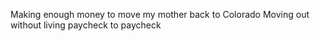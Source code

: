 Making enough money to move my mother back to Colorado
Moving out without living paycheck to paycheck 

